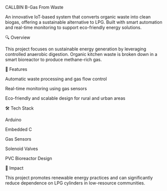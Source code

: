 CALLBIN
B-Gas From Waste

An innovative IoT-based system that converts organic waste into clean biogas, offering a sustainable alternative to LPG. Built with smart automation and real-time monitoring to support eco-friendly energy solutions.

🔍 Overview

This project focuses on sustainable energy generation by leveraging controlled anaerobic digestion. Organic kitchen waste is broken down in a smart bioreactor to produce methane-rich gas.

🚀 Features

Automatic waste processing and gas flow control

Real-time monitoring using gas sensors

Eco-friendly and scalable design for rural and urban areas

🛠 Tech Stack

Arduino

Embedded C

Gas Sensors

Solenoid Valves

PVC Bioreactor Design

🌱 Impact

This project promotes renewable energy practices and can significantly reduce dependence on LPG cylinders in low-resource communities.
